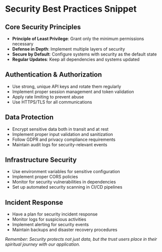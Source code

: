 # Security Best Practices Snippet

## Core Security Principles
- **Principle of Least Privilege**: Grant only the minimum permissions necessary
- **Defense in Depth**: Implement multiple layers of security
- **Secure by Default**: Configure systems with security as the default state
- **Regular Updates**: Keep all dependencies and systems updated

## Authentication & Authorization
- Use strong, unique API keys and rotate them regularly
- Implement proper session management and token validation
- Apply rate limiting to prevent abuse
- Use HTTPS/TLS for all communications

## Data Protection
- Encrypt sensitive data both in transit and at rest
- Implement proper input validation and sanitization
- Follow GDPR and privacy compliance requirements
- Maintain audit logs for security-relevant events

## Infrastructure Security
- Use environment variables for sensitive configuration
- Implement proper CORS policies
- Monitor for security vulnerabilities in dependencies
- Set up automated security scanning in CI/CD pipelines

## Incident Response
- Have a plan for security incident response
- Monitor logs for suspicious activities
- Implement alerting for security events
- Maintain backups and disaster recovery procedures

*Remember: Security protects not just data, but the trust users place in their spiritual journey with our application.*

